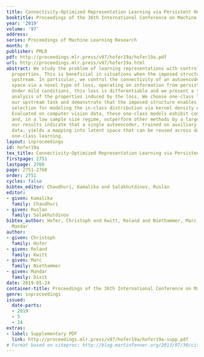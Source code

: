 ```yaml
---
title: Connectivity-Optimized Representation Learning via Persistent Homology
booktitle: Proceedings of the 36th International Conference on Machine Learning
year: '2019'
volume: '97'
address: 
series: Proceedings of Machine Learning Research
month: 0
publisher: PMLR
pdf: http://proceedings.mlr.press/v97/hofer19a/hofer19a.pdf
url: http://proceedings.mlr.press/v97/hofer19a.html
abstract: We study the problem of learning representations with controllable connectivity
  properties. This is beneficial in situations when the imposed structure can be leveraged
  upstream. In particular, we control the connectivity of an autoencoder’s latent
  space via a novel type of loss, operating on information from persistent homology.
  Under mild conditions, this loss is differentiable and we present a theoretical
  analysis of the properties induced by the loss. We choose one-class learning as
  our upstream task and demonstrate that the imposed structure enables informed parameter
  selection for modeling the in-class distribution via kernel density estimators.
  Evaluated on computer vision data, these one-class models exhibit competitive performance
  and, in a low sample size regime, outperform other methods by a large margin. Notably,
  our results indicate that a single autoencoder, trained on auxiliary (unlabeled)
  data, yields a mapping into latent space that can be reused across datasets for
  one-class learning.
layout: inproceedings
id: hofer19a
tex_title: Connectivity-Optimized Representation Learning via Persistent Homology
firstpage: 2751
lastpage: 2760
page: 2751-2760
order: 2751
cycles: false
bibtex_editor: Chaudhuri, Kamalika and Salakhutdinov, Ruslan
editor:
- given: Kamalika
  family: Chaudhuri
- given: Ruslan
  family: Salakhutdinov
bibtex_author: Hofer, Christoph and Kwitt, Roland and Niethammer, Marc and Dixit,
  Mandar
author:
- given: Christoph
  family: Hofer
- given: Roland
  family: Kwitt
- given: Marc
  family: Niethammer
- given: Mandar
  family: Dixit
date: 2019-05-24
container-title: Proceedings of the 36th International Conference on Machine Learning
genre: inproceedings
issued:
  date-parts:
  - 2019
  - 5
  - 24
extras:
- label: Supplementary PDF
  link: http://proceedings.mlr.press/v97/hofer19a/hofer19a-supp.pdf
# Format based on citeproc: http://blog.martinfenner.org/2013/07/30/citeproc-yaml-for-bibliographies/
---
```

